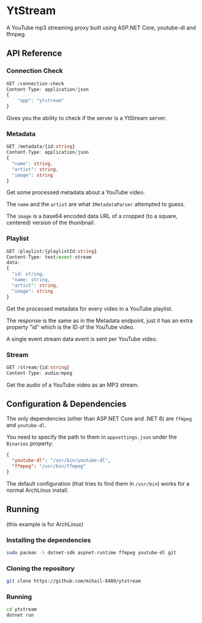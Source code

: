# YtStream
A YouTube mp3 streaming proxy built using ASP.NET Core, youtube-dl and ffmpeg.

## API Reference

### Connection Check
```ts
GET /connection-check
Content-Type: application/json
{
    "app": "ytstream"
}
```

Gives you the ability to check if the server is a YtStream server.

### Metadata
```ts
GET /metadata/{id:string}
Content-Type: application/json
{
  "name": string,
  "artist": string,
  "image": string
}
```

Get some processed metadata about a YouTube video.

The `name` and the `artist` are what `IMetadataParser` attempted to guess.

The `image` is a base64 encoded data URL of a cropped (to a square, centered) version of the thumbnail.

### Playlist
```ts
GET /playlist/{playlistId:string}
Content-Type: text/event-stream
data:
{
  "id: string,
  "name: string,
  "artist": string,
  "image": string
}
```

Get the processed metadata for every video in a YouTube playlist.

The response is the same as in the Metadata endpoint, just it has an extra property "id" which is the ID of the YouTube video.

A single event stream data event is sent per YouTube video.


### Stream
```ts
GET /stream/{id:string}
Content-Type: audio/mpeg
```

Get the audio of a YouTube video as an MP3 stream.

## Configuration & Dependencies
The only dependencies (other than ASP.NET Core and .NET 6) are `ffmpeg` and `youtube-dl`.

You need to specify the path to them in `appsettings.json` under the `Binaries` property:
```json
{
  "youtube-dl": "/usr/bin/youtube-dl",
  "ffmpeg": "/usr/bin/ffmpeg"
}
```

The default configuration (that tries to find them in `/usr/bin`) works for a normal ArchLinux install.


## Running
(this example is for ArchLinux)

### Installing the dependencies
```sh
sudo pacman -S dotnet-sdk aspnet-runtime ffmpeg youtube-dl git
```

### Cloning the repository
```sh
git clone https://github.com/mihail-8480/ytstream
```

### Running
```sh
cd ytstream
dotnet run
```
